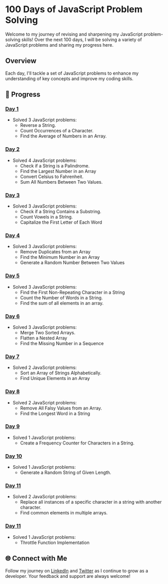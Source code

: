 # 100 Days of JavaScript Problem Solving

Welcome to my journey of revising and sharpening my JavaScript problem-solving skills! Over the next 100 days, I will be solving a variety of JavaScript problems and sharing my progress here.

## Overview

Each day, I'll tackle a set of JavaScript problems to enhance my understanding of key concepts and improve my coding skills.

## 📅 Progress

### [Day 1](./Day1)
- Solved 3 JavaScript problems:
  - Reverse a String.
  - Count Occurrences of a Character.
  - Find the Average of Numbers in an Array.

### [Day 2](./Day2)
- Solved 4 JavaScript problems:
  - Check if a String is a Palindrome.
  - Find the Largest Number in an Array
  - Convert Celsius to Fahrenheit.
  - Sum All Numbers Between Two Values.

### [Day 3](./Day3)
- Solved 3 JavaScript problems:
  - Check if a String Contains a Substring.
  - Count Vowels in a String.
  - Capitalize the First Letter of Each Word

### [Day 4](./Day4)
- Solved 3 JavaScript problems:
  - Remove Duplicates from an Array
  - Find the Minimum Number in an Array
  - Generate a Random Number Between Two Values

### [Day 5](./Day5)
- Solved 3 JavaScript problems:
  - Find the First Non-Repeating Character in a String
  - Count the Number of Words in a String.
  - Find the sum of all elements in an array.

### [Day 6](./Day6)
- Solved 3 JavaScript problems:
  - Merge Two Sorted Arrays.
  - Flatten a Nested Array
  - Find the Missing Number in a Sequence

### [Day 7](./Day7)
- Solved 2 JavaScript problems:
  - Sort an Array of Strings Alphabetically.
  - Find Unique Elements in an Array

### [Day 8](./Day8)
- Solved 2 JavaScript problems:
  - Remove All Falsy Values from an Array.
  - Find the Longest Word in a String

### [Day 9](./Day9)
- Solved 1 JavaScript problems:
  - Create a Frequency Counter for Characters in a String.

### [Day 10](./Day10)
- Solved 1 JavaScript problems:
  - Generate a Random String of Given Length.

### [Day 11](./Day11)
- Solved 2 JavaScript problems:
  - Replace all instances of a specific character in a string with another character.
  - Find common elements in multiple arrays.

### [Day 11](./Day11)
- Solved 1 JavaScript problems:
  - Throttle Function Implementation

## 🌐 Connect with Me
Follow my journey on [LinkedIn](https://www.linkedin.com/in/jatin-singh-a9147526b/) and [Twitter](https://x.com/jatinSingh012) as I continue to grow as a developer. Your feedback and support are always welcome!
